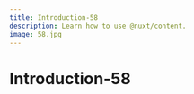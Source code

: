 ```yaml
---
title: Introduction-58
description: Learn how to use @nuxt/content.
image: 58.jpg
---
```


# Introduction-58

<article-image name="58.jpg" alt="サンプル画像"></article-image>

